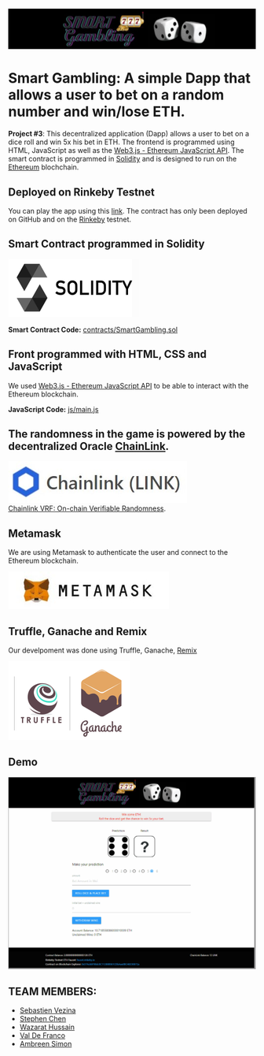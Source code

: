 ![HeaderLogo](images/Header.jpg)  

# Smart Gambling: A simple Dapp that allows a user to bet on a random number and win/lose ETH.  

**Project #3**: This decentralized application (Dapp) allows a user to bet on a dice roll and win 5x his bet in ETH. The frontend is programmed using HTML, JavaScript as well as the [Web3.js - Ethereum JavaScript API](https://web3js.readthedocs.io/). The smart contract is programmed in [Solidity](https://docs.soliditylang.org/) and is designed to run on the [Ethereum](https://ethereum.org/en/) blochchain.  

## Deployed on Rinkeby Testnet  

You can play the app using this [link](https://fintechcamp.github.io/SmartGambling/). The contract has only been deployed on GitHub and on the [Rinkeby](https://www.rinkeby.io/) testnet.

## Smart Contract programmed in Solidity  

![Solidity](images/Solidity.png)  

**Smart Contract Code:** [contracts/SmartGambling.sol](contracts/SmartGambling.sol)

## Front programmed with HTML, CSS and JavaScript  

We used [Web3.js - Ethereum JavaScript API](https://web3js.readthedocs.io/) to be able to interact with the Ethereum blockchain.  

**JavaScript Code:** [js/main.js](js/main.js)  

## The randomness in the game is powered by the decentralized Oracle [ChainLink](https://chain.link/solutions/chainlink-vrf). 

[![Logo](images/ChainLinkLogo.jpg)](https://chain.link/solutions/chainlink-vrf)  
[Chainlink VRF: On-chain Verifiable Randomness](https://blog.chain.link/verifiable-random-functions-vrf-random-number-generation-rng-feature/). 

## Metamask  

We are using Metamask to authenticate the user and connect to the Ethereum blockchain.  

[![Logo](images/MetaMaskLogo.jpg)](https://metamask.io/)

## Truffle, Ganache and Remix  

Our develpoment was done using Truffle, Ganache, [Remix](https://remix.ethereum.org/)  

[![Logo](images/ganache.png)](https://www.trufflesuite.com/)  

## Demo  

[![Demo](images/Demo.gif)](https://fintechcamp.github.io/SmartGambling/)


## TEAM MEMBERS:  

- [Sebastien Vezina](https://github.com/SebCoding)
- [Stephen Chen](https://github.com/schenht)
- [Wazarat Hussain](https://github.com/wazarat)
- [Val De Franco](https://github.com/DEFRANCOV)
- [Ambreen Simon](https://github.com/ambreen2002)

